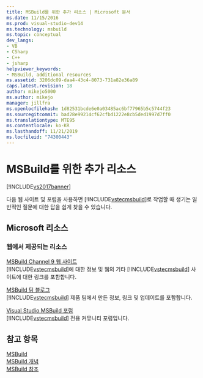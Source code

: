 ```yaml
---
title: MSBuild를 위한 추가 리소스 | Microsoft 문서
ms.date: 11/15/2016
ms.prod: visual-studio-dev14
ms.technology: msbuild
ms.topic: conceptual
dev_langs:
- VB
- CSharp
- C++
- jsharp
helpviewer_keywords:
- MSBuild, additional resources
ms.assetid: 3206dc09-daa4-43c4-8073-731a82e36a89
caps.latest.revision: 18
author: mikejo5000
ms.author: mikejo
manager: jillfra
ms.openlocfilehash: 1d82531bcde6e0a03485ac6bf77965b5c5744f23
ms.sourcegitcommit: bad28e99214cf62cfbd1222e8cb5ded1997d7ff0
ms.translationtype: MTE95
ms.contentlocale: ko-KR
ms.lasthandoff: 11/21/2019
ms.locfileid: "74300443"
---
```

# <a name="additional-resources-for-msbuild"></a>MSBuild를 위한 추가 리소스
[!INCLUDE[vs2017banner](../includes/vs2017banner.md)]

다음 웹 사이트 및 포럼을 사용하면 [!INCLUDE[vstecmsbuild](../includes/vstecmsbuild-md.md)]로 작업할 때 생기는 일반적인 질문에 대한 답을 쉽게 찾을 수 있습니다.  
  
## <a name="microsoft-resources"></a>Microsoft 리소스  
  
### <a name="on-the-web"></a>웹에서 제공되는 리소스  
 [MSBuild Channel 9 웹 사이트](https://go.microsoft.com/fwlink/?LinkId=243092)  
 [!INCLUDE[vstecmsbuild](../includes/vstecmsbuild-md.md)]에 대한 정보 및 웹의 기타 [!INCLUDE[vstecmsbuild](../includes/vstecmsbuild-md.md)] 사이트에 대한 링크를 포함합니다.  
  
 [MSBuild 팀 블로그](https://go.microsoft.com/fwlink/?LinkId=65846)  
 [!INCLUDE[vstecmsbuild](../includes/vstecmsbuild-md.md)] 제품 팀에서 만든 정보, 링크 및 업데이트를 포함합니다.  
  
 [Visual Studio MSBuild 포럼](https://go.microsoft.com/fwlink/?LinkId=48931)  
 [!INCLUDE[vstecmsbuild](../includes/vstecmsbuild-md.md)] 전용 커뮤니티 포럼입니다.  
  
## <a name="see-also"></a>참고 항목  
 [MSBuild](msbuild.md)   
 [MSBuild 개념](../msbuild/msbuild-concepts.md)   
 [MSBuild 참조](../msbuild/msbuild-reference.md)
